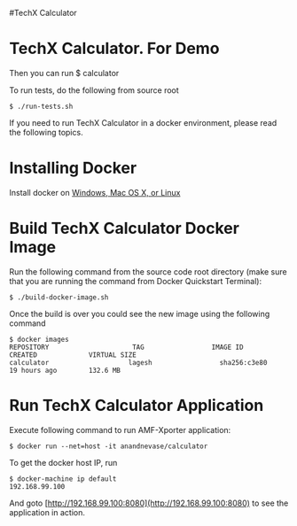 #TechX Calculator

TechX Calculator. For Demo
=========================================
Then you can run 
    $ calculator


To run tests, do the following from source root

    $ ./run-tests.sh

If you need to run TechX Calculator in a docker environment, please read the following topics.

Installing Docker
=================

Install docker on [Windows, Mac OS X, or Linux](https://docs.docker.com/installation/)

Build TechX Calculator Docker Image
==============================

Run the following command from the source code root directory (make sure that you are running the command from
Docker Quickstart Terminal):

    $ ./build-docker-image.sh

 Once the build is over you could see the new image using the following command

    $ docker images
    REPOSITORY                     TAG                 IMAGE ID            CREATED             VIRTUAL SIZE
    calculator                    lagesh                 sha256:c3e80        19 hours ago        132.6 MB

Run  TechX Calculator Application
===========================

Execute following command to run AMF-Xporter application:

    $ docker run --net=host -it anandnevase/calculator

To get the docker host IP, run

    $ docker-machine ip default
    192.168.99.100

And goto [http://192.168.99.100:8080](http://192.168.99.100:8080) to see the application in action.
